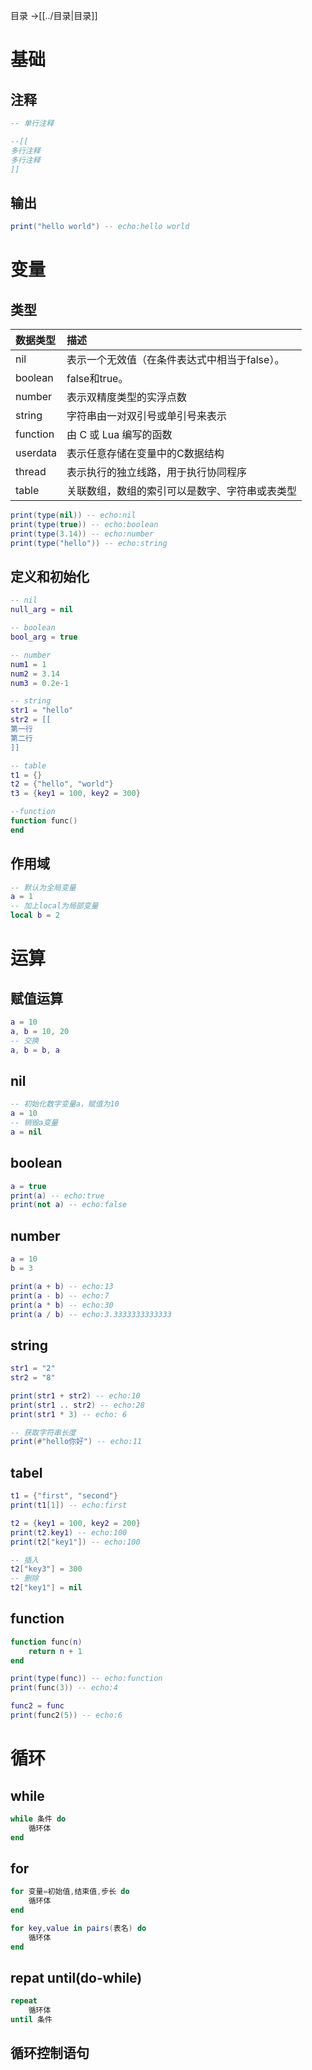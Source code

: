 目录 ->[[../目录|目录]]
# 基础
## 注释
```lua
-- 单行注释

--[[
多行注释
多行注释
]]
```

## 输出
```lua
print("hello world") -- echo:hello world
```

# 变量
## 类型

| 数据类型     | 描述                        |
| :------- | :------------------------ |
| nil      | 表示一个无效值（在条件表达式中相当于false）。 |
| boolean  | false和true。               |
| number   | 表示双精度类型的实浮点数              |
| string   | 字符串由一对双引号或单引号来表示          |
| function | 由 C 或 Lua 编写的函数           |
| userdata | 表示任意存储在变量中的C数据结构          |
| thread   | 表示执行的独立线路，用于执行协同程序        |
| table    | 关联数组，数组的索引可以是数字、字符串或表类型   |

```lua
print(type(nil)) -- echo:nil
print(type(true)) -- echo:boolean
print(type(3.14)) -- echo:number
print(type("hello")) -- echo:string
```

## 定义和初始化
```lua
-- nil
null_arg = nil

-- boolean
bool_arg = true

-- number
num1 = 1
num2 = 3.14
num3 = 0.2e-1

-- string
str1 = "hello"
str2 = [[
第一行
第二行
]]

-- table
t1 = {}
t2 = {"hello", "world"}
t3 = {key1 = 100, key2 = 300}

--function
function func()
end
```

## 作用域
```lua
-- 默认为全局变量
a = 1
-- 加上local为局部变量
local b = 2
```

# 运算
## 赋值运算
```lua
a = 10
a, b = 10, 20
-- 交换
a, b = b, a
```
## nil
```lua
-- 初始化数字变量a，赋值为10
a = 10
-- 销毁a变量
a = nil
```

## boolean
```lua
a = true
print(a) -- echo:true
print(not a) -- echo:false
```

## number
```lua
a = 10
b = 3

print(a + b) -- echo:13
print(a - b) -- echo:7
print(a * b) -- echo:30
print(a / b) -- echo:3.3333333333333
```

## string
```lua
str1 = "2"
str2 = "8"

print(str1 + str2) -- echo:10
print(str1 .. str2) -- echo:28
print(str1 * 3) -- echo: 6

-- 获取字符串长度
print(#"hello你好") -- echo:11
```

## tabel
```lua
t1 = {"first", "second"}
print(t1[1]) -- echo:first

t2 = {key1 = 100, key2 = 200}
print(t2.key1) -- echo:100
print(t2["key1"]) -- echo:100

-- 插入
t2["key3"] = 300
-- 删除
t2["key1"] = nil
```

## function

```lua
function func(n)
	return n + 1
end

print(type(func)) -- echo:function
print(func(3)) -- echo:4

func2 = func
print(func2(5)) -- echo:6
```

# 循环
## while
```lua
while 条件 do
	循环体
end
```

## for
```lua
for 变量=初始值,结束值,步长 do
	循环体
end

for key,value in pairs(表名) do
	循环体
end
```

## repat until(do-while)
```lua
repeat
	循环体
until 条件
```

## 循环控制语句
```lua

```
